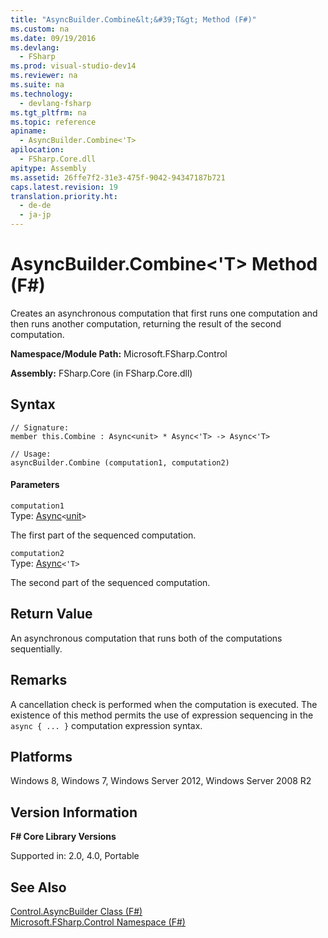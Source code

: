 ```yaml
---
title: "AsyncBuilder.Combine&lt;&#39;T&gt; Method (F#)"
ms.custom: na
ms.date: 09/19/2016
ms.devlang: 
  - FSharp
ms.prod: visual-studio-dev14
ms.reviewer: na
ms.suite: na
ms.technology: 
  - devlang-fsharp
ms.tgt_pltfrm: na
ms.topic: reference
apiname: 
  - AsyncBuilder.Combine<'T>
apilocation: 
  - FSharp.Core.dll
apitype: Assembly
ms.assetid: 26ffe7f2-31e3-475f-9042-94347187b721
caps.latest.revision: 19
translation.priority.ht: 
  - de-de
  - ja-jp
---
```

# AsyncBuilder.Combine&lt;&#39;T&gt; Method (F#)
Creates an asynchronous computation that first runs one computation and then runs another computation, returning the result of the second computation.  
  
 **Namespace/Module Path:** Microsoft.FSharp.Control  
  
 **Assembly:** FSharp.Core (in FSharp.Core.dll)  
  
## Syntax  
  
```  
// Signature:  
member this.Combine : Async<unit> * Async<'T> -> Async<'T>  
  
// Usage:  
asyncBuilder.Combine (computation1, computation2)  
```  
  
#### Parameters  
 `computation1`  
 Type: [Async](../Topic/Control.Async%3C'T%3E%20Type%20\(F%23\).md)`<`[unit](../vs140/Core.unit-Type-Abbreviation--F#-.md)`>`  
  
 The first part of the sequenced computation.  
  
 `computation2`  
 Type: [Async](../Topic/Control.Async%3C'T%3E%20Type%20\(F%23\).md)`<'T>`  
  
 The second part of the sequenced computation.  
  
## Return Value  
 An asynchronous computation that runs both of the computations sequentially.  
  
## Remarks  
 A cancellation check is performed when the computation is executed. The existence of this method permits the use of expression sequencing in the `async { ... }` computation expression syntax.  
  
## Platforms  
 Windows 8, Windows 7, Windows Server 2012, Windows Server 2008 R2  
  
## Version Information  
 **F# Core Library Versions**  
  
 Supported in: 2.0, 4.0, Portable  
  
## See Also  
 [Control.AsyncBuilder Class (F#)](../vs140/Control.AsyncBuilder-Class--F#-.md)   
 [Microsoft.FSharp.Control Namespace (F#)](../vs140/Microsoft.FSharp.Control-Namespace--F#-.md)